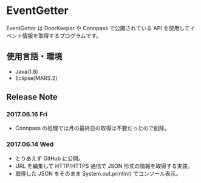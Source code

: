 # EventGetter
EventGetter は DoorKeeper や Connpass で公開されている API を使用してイベント情報を取得するプログラムです。

## 使用言語・環境
* Java(1.8)
* Eclipse(MARS.2)

## Release Note
### 2017.06.16 Fri
* Connpass の処理では月の最終日の取得は不要だったので削除。

### 2017.06.14 Wed
* とりあえず GitHub に公開。
* URL を編集して HTTP/HTTPS 通信で JSON 形式の情報を取得する実装。
* 取得した JSON をそのまま System.out.println() でコンソール表示。
